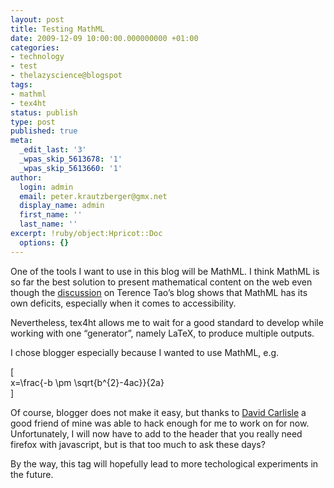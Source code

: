 ```yaml
---
layout: post
title: Testing MathML
date: 2009-12-09 10:00:00.000000000 +01:00
categories:
- technology
- test
- thelazyscience@blogspot
tags:
- mathml
- tex4ht
status: publish
type: post
published: true
meta:
  _edit_last: '3'
  _wpas_skip_5613678: '1'
  _wpas_skip_5613660: '1'
author:
  login: admin
  email: peter.krautzberger@gmx.net
  display_name: admin
  first_name: ''
  last_name: ''
excerpt: !ruby/object:Hpricot::Doc
  options: {}
---
```


One of the tools I want to use in this blog will be MathML. I think MathML is so far the best solution to present mathematical content on the web even though the [discussion](http://terrytao.wordpress.com/2009/10/29/displaying-mathematics-on-the-web/) on Terence Tao’s blog shows that MathML has its own deficits, especially when it comes to accessibility.

Nevertheless, tex4ht allows me to wait for a good standard to develop while working with one “generator”, namely LaTeX, to produce multiple outputs.

I chose blogger especially because I wanted to use MathML, e.g.

\[  
 x=\frac{-b \pm \sqrt{b^{2}-4ac}}{2a}  
 \]

Of course, blogger does not make it easy, but thanks to [David Carlisle](http://dpcarlisle.blogspot.com/2007/04/as-mentioned-in-earlier-post-im.html) a good friend of mine was able to hack enough for me to work on for now. Unfortunately, I will now have to add to the header that you really need firefox with javascript, but is that too much to ask these days?

By the way, this tag will hopefully lead to more techological experiments in the future.